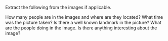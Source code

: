 Extract the following from the images if applicable.

How many people are in the images and where are they located?
What time was the picture taken?
Is there a well known landmark in the picture?
What are the people doing in the image.
Is there anything interesting about the image?